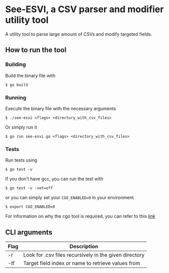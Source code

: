 # See-ESVI, a CSV parser and modifier utility tool

A utility tool to parse large amount of CSVs and modify targeted fields.

## How to run the tool

### Building
Build the binary file with
```shell
$ go build
```


### Running
Execute the binary file with the necessary arguments
```shell
$ ./see-esvi <flags> <directory_with_csv_files>
```

Or simply run it
```shell
$ go run see-esvi.go <flags> <directory_with_csv_files>
```

### Tests
Run tests using
```shell
$ go test -v
```
If you don't have gcc, you can run the test with
```shell
$ go test -v -vet=off
```
or you can simply set your `CGO_ENABLED=0` in your environment
```shell
$ export CGO_ENABLED=0
```

For information on why the cgo tool is required, you can refer to this [link](https://pkg.go.dev/cmd/cgo#:~:text=The%20cgo%20tool%20is%20enabled,to%200%20to%20disable%20it.)

## CLI arguments
| Flag | Description |
| --- | --- |
| -r | Look for .csv files recursively in the given directory
| -tf | Target field index or name to retrieve values from 